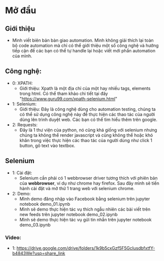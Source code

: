 # Mở đầu 
## Giới thiệu
+ Mình viết biên bản bàn giao automation. Mình không giải thích lại toàn bộ code automation mà chỉ có thể giới thiệu một số công nghệ và hướng tiếp cận để các bạn có thể tự handle lại hoặc viết mới phần automation của mình.
## Công nghệ:
+ 0: XPATH:
    * Giới thiệu: Xpath là một địa chỉ của một hay nhiều tags, elements trong html. Có thể tham khảo chi tiết tại đây "https://www.guru99.com/xpath-selenium.html"
+ 1: Selenium:
    * Giới thiệu: Đây là công nghệ dùng cho automation testing, chúng ta có thể sử dụng công nghệ này để thực hiện các thao tác của người dùng lên trình duyệt web. Các bạn có thể tìm hiểu thêm trên google.
+ 2: Requests:
    * Đây là 1 thư viện của python, nó cũng khá giống với selenium nhưng chúng ta không thể render javascript và cũng không thể  hoặc khó khăn trong việc thực hiện các thao tác của người dùng như click 1 button, gõ text vào textbox.
## Selenium
+ 1: Cài đặt:
    * Selenium cần phải có 1 webbrowser driver tương thích với phiên bản của <b>webbrowser</b>, ví dụ như chrome hay firefox. Sau đây mình sẽ tiến hành cài đặt và mở thử 1 trang web với selenium chrome.
+ 2: Demo:
    * Mình demo đăng nhập vào Facebook bằng selenium trên jupyter notebook demo_01.ipynb
    * Mình sẽ demo thực hiện tác vụ thích ngẫu nhiên các bài viết trên new feeds trên jupyter notebook demo_02.ipynb
    * Mình sẽ demo thực hiện tác vụ gửi tin nhắn trên jupyter notebook demo_03.ipynb
    
### Video:
+ 1: https://drive.google.com/drive/folders/1k9b5cxGzf5F5GcIusdbfxtfY-b4843We?usp=share_link